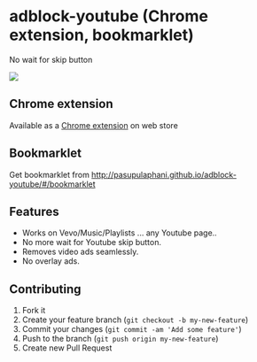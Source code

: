 # adblock-youtube (Chrome extension, bookmarklet)
No wait for skip button

[![](https://raw.githubusercontent.com/pasupulaphani/adblock-youtube/master/promo_content/Skip_YouTube_ADS_forever.png)](http://pasupulaphani.github.io/adblock-youtube/#/)

## Chrome extension
Available as a [Chrome extension](https://chrome.google.com/webstore/detail/adblock-youtube/nlpakdfcpcjfhkonekdojjpnkaaododp) on web store

## Bookmarklet
Get bookmarklet from http://pasupulaphani.github.io/adblock-youtube/#/bookmarklet

## Features
- Works on Vevo/Music/Playlists ... any Youtube page..
- No more wait for Youtube skip button.
- Removes video ads seamlessly.
- No overlay ads.

## Contributing
1. Fork it
2. Create your feature branch (`git checkout -b my-new-feature`)
3. Commit your changes (`git commit -am 'Add some feature'`)
4. Push to the branch (`git push origin my-new-feature`)
5. Create new Pull Request
